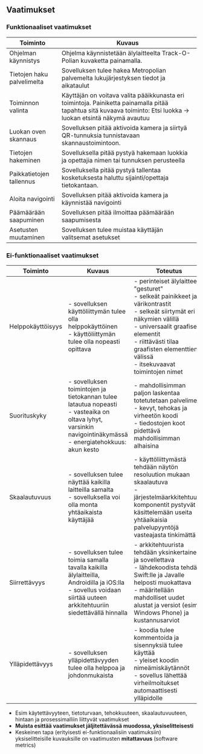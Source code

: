 ## Vaatimukset 


### Funktionaaliset vaatimukset
  
| Toiminto | Kuvaus |
|----------------------------|-------------------------------------------------------------------------------------------------------------------------------------------------------------------|
| Ohjelman käynnistys | Ohjelma käynnistetään älylaitteelta Track-O-Polian kuvaketta painamalla. |
| Tietojen haku palvelimelta | Sovelluksen tulee hakea Metropolian palvemelta lukujärjestyksen tiedot ja aikataulut |
| Toiminnon valinta | Käyttäjän on voitava valita pääikkunasta eri toimintoja. Painiketta painamalla pitää tapahtua sitä kuvaava toiminto: Etsi luokka -> luokan etsintä näkymä avautuu |
| Luokan oven skannaus | Sovelluksen pitää aktivoida kamera ja siirtyä QR-tunnuksia tunnistavaan skannaustoimintoon. |
| Tietojen hakeminen | Sovelluksella pitää pystyä hakemaan luokkia ja opettajia nimen tai tunnuksen perusteella |
| Paikkatietojen tallennus | Sovelluksella pitää pystyä tallentaa kosketuksesta haluttu sijainti/opettaja tietokantaan. |
| Aloita navigointi | Sovelluksen pitää aktivoida kamera ja käynnistää navigointi |
| Päämäärään saapuminen | Sovelluksen pitää ilmoittaa päämäärään saapumisesta |
| Asetusten muutaminen | Sovelluksen tulee muistaa käyttäjän valitsemat asetukset |


### Ei-funktionaaliset vaatimukset

| Toiminto          | Kuvaus                                                                                                                                                                  | Toteutus                                                                                                                                                                                                                                                              |
|-------------------|-------------------------------------------------------------------------------------------------------------------------------------------------------------------------|-----------------------------------------------------------------------------------------------------------------------------------------------------------------------------------------------------------------------------------------------------------------------|
| Helppokäyttöisyys | - sovelluksen käyttöliittymän tulee olla helppokäyttöinen <br> - käyttöliittymän tulee olla nopeasti opittava                                                           | - perinteiset älylaitteen "gesturet" <br> - selkeät painikkeet ja värikontrastit <br>  - selkeät siirtymät eri näkymien välillä <br> - universaalit graafiset elementit <br> - riittävästi tilaa graafisten elementtien välissä <br> - itsekuvaavat toimintojen nimet |
| Suorituskyky      | - sovelluksen toimintojen ja tietokannan tulee latautua nopeasti <br> - vasteaika on oltava lyhyt, varsinkin navigointinäkymässä <br> - energiatehokkuus: akun kesto    | - mahdollisimman paljon laskentaa totetutetaan palvelimella <br> - kevyt, tehokas ja virheetön koodi <br> - tiedostojen koot pidettävä mahdollisimman alhaisina <br>                                                                                                  |
| Skaalautuvuus     | - sovelluksen tulee näyttää kaikilla laitteilla samalta <br> - sovelluksella voi olla monta yhtäaikaista käyttäjää                                                      | - käyttöliittymästä tehdään näytön resoluution mukaan skaalautuva <br> - järjestelmäarkkitehtuurin komponentit pystyvät käsittelemään useita yhtäaikaisia palvelupyyntöjä vasteajasta tinkimättä                                                                      |
| Siirrettävyys     | - sovelluksen tulee toimia samalla tavalla kaikilla älylaitteilla, Androidilla ja iOS:lla <br> - sovellus voidaan siirtää uuteen arkkitehtuuriin siedettävällä hinnalla | - arkkitehtuurista tehdään yksinkertainen ja sovellettava <br> - lähdekoodista tehdään Swift:lle ja Javalle helposti muokattava <br> - määritellään mahdolliset uudet alustat ja versiot (esim. Windows Phone) ja kustannusarviot                                     |
| Ylläpidettävyys   | - sovelluksen ylläpidettävyyden tulee olla helppoa ja johdonmukaista                                                                                                    | - koodia tulee kommentoida ja sisennyksiä tulee käyttää <br> - yleiset koodin nimeämiskäytännöt <br> - sovellus lähettää virheilmoitukset automaattisesti ylläpidolle                                                                                                 |


  * Esim käytettävyyteen, tietoturvaan, tehokkuuteen, skaalautuvuuteen, hintaan ja prosessimalliin liittyvät vaatimukset
* **Muista esittää vaatimukset jäljitettävässä muodossa, yksiselitteisesti**
* Keskeinen tapa (erityisesti ei-funktionaalisiin vaatimuksiin) yksiselitteisille kuvauksille on vaatimusten **mitattavuus** (software metrics)
